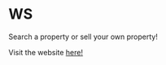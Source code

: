 # WS
Search a property or sell your own property!

Visit the website [here!](https://searchaproperty.github.io/WS/)
